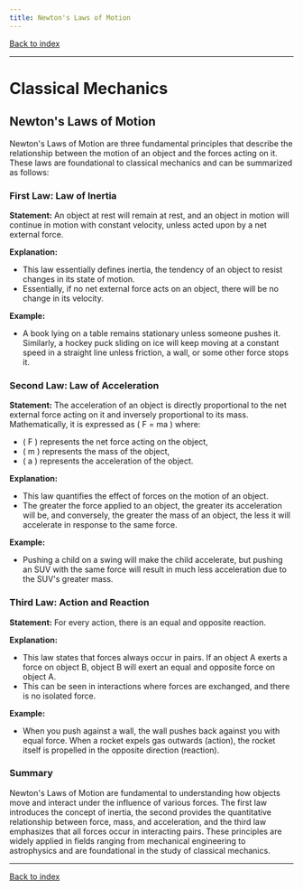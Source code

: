 ```yaml
---
title: Newton's Laws of Motion
---
```


[Back to index](index.html)

---
# Classical Mechanics
## Newton's Laws of Motion

Newton's Laws of Motion are three fundamental principles that describe the relationship between the motion of an object and the forces acting on it. These laws are foundational to classical mechanics and can be summarized as follows:

### First Law: Law of Inertia
**Statement:** An object at rest will remain at rest, and an object in motion will continue in motion with constant velocity, unless acted upon by a net external force.

**Explanation:**
- This law essentially defines inertia, the tendency of an object to resist changes in its state of motion.
- Essentially, if no net external force acts on an object, there will be no change in its velocity.

**Example:**
- A book lying on a table remains stationary unless someone pushes it. Similarly, a hockey puck sliding on ice will keep moving at a constant speed in a straight line unless friction, a wall, or some other force stops it.

### Second Law: Law of Acceleration
**Statement:** The acceleration of an object is directly proportional to the net external force acting on it and inversely proportional to its mass. Mathematically, it is expressed as \( F = ma \) where:
- \( F \) represents the net force acting on the object,
- \( m \) represents the mass of the object,
- \( a \) represents the acceleration of the object.

**Explanation:**
- This law quantifies the effect of forces on the motion of an object.
- The greater the force applied to an object, the greater its acceleration will be, and conversely, the greater the mass of an object, the less it will accelerate in response to the same force.

**Example:**
- Pushing a child on a swing will make the child accelerate, but pushing an SUV with the same force will result in much less acceleration due to the SUV's greater mass.

### Third Law: Action and Reaction
**Statement:** For every action, there is an equal and opposite reaction.

**Explanation:**
- This law states that forces always occur in pairs. If an object A exerts a force on object B, object B will exert an equal and opposite force on object A.
- This can be seen in interactions where forces are exchanged, and there is no isolated force.

**Example:**
- When you push against a wall, the wall pushes back against you with equal force. When a rocket expels gas outwards (action), the rocket itself is propelled in the opposite direction (reaction).

### Summary
Newton's Laws of Motion are fundamental to understanding how objects move and interact under the influence of various forces. The first law introduces the concept of inertia, the second provides the quantitative relationship between force, mass, and acceleration, and the third law emphasizes that all forces occur in interacting pairs. These principles are widely applied in fields ranging from mechanical engineering to astrophysics and are foundational in the study of classical mechanics.

---
[Back to index](index.html)
